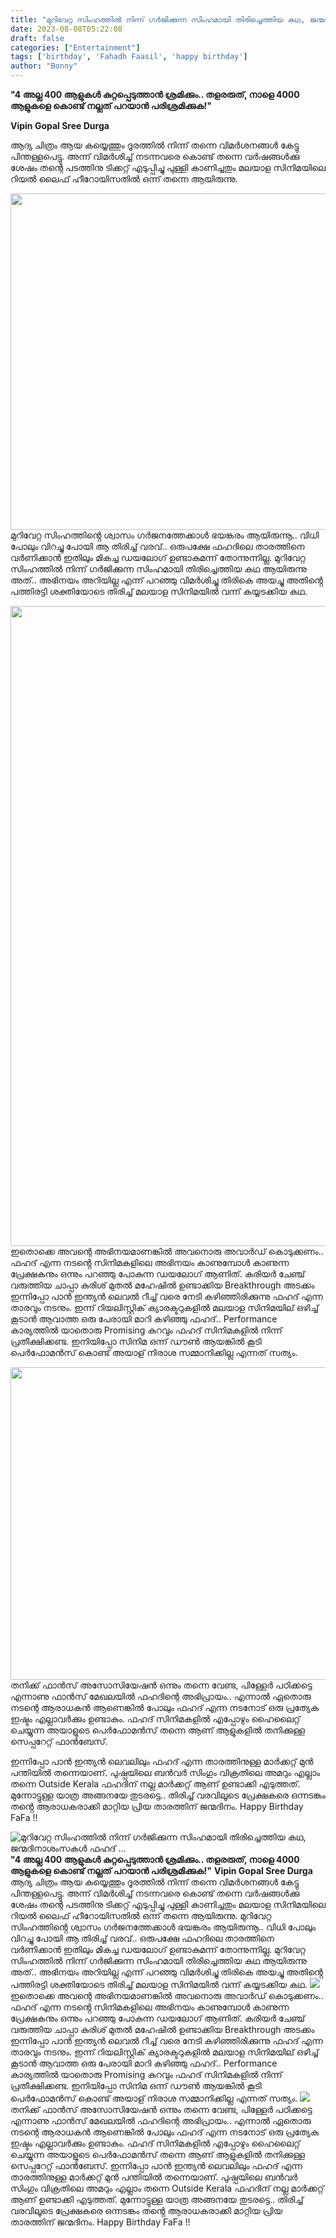 ```yaml
---
title: "മുറിവേറ്റ സിംഹത്തിൽ നിന്ന് ഗർജിക്കുന്ന സിംഹമായി തിരിച്ചെത്തിയ കഥ, ജന്മദിനാശംസകൾ ഫഹദ് ..."
date: 2023-08-08T05:22:08
draft: false
categories: ["Entertainment"]
tags: ['birthday', 'Fahadh Faasil', 'happy birthday']
author: "Bonny"
---
```


<strong>"4 അല്ല 400 ആളുകൾ കുറ്റപ്പെടുത്താൻ ശ്രമിക്കും.. തളരരുത്, നാളെ 4000 ആളുകളെ കൊണ്ട് നല്ലത് പറയാൻ പരിശ്രമിക്കുക!"</strong>

<strong>Vipin Gopal Sree Durga </strong>

ആദ്യ ചിത്രം ആയ കയ്യെത്തും ദൂരത്തിൽ നിന്ന് തന്നെ വിമർശനങ്ങൾ കേട്ടു പിന്തള്ളപെട്ടു. അന്ന് വിമർശിച്ച് നടന്നവരെ കൊണ്ട് തന്നെ വർഷങ്ങൾക്കു ശേഷം തന്റെ പടത്തിനു ടിക്കറ്റ് എടുപ്പിച്ചു പുള്ളി കാണിച്ചതും മലയാള സിനിമയിലെ റിയൽ ലൈഫ് ഹീറോയിസതിൽ ഒന്ന് തന്നെ ആയിരുന്നു.

<a href="http://13.232.38.164/wp-content/uploads/2023/08/qdffff.jpeg"><img class="alignnone size-large wp-image-406568" src="http://13.232.38.164/wp-content/uploads/2023/08/qdffff-1024x538.jpeg" alt="" width="1024" height="538" /></a>മുറിവേറ്റ സിംഹത്തിൻ്റെ ശ്വാസം ഗർജനത്തേക്കാൾ ഭയങ്കരം ആയിരുന്നൂ.. വിധി പോലും വിറച്ചു പോയി ആ തിരിച്ച് വരവ്.. ഒരുപക്ഷേ ഫഹദിലെ താരത്തിനെ വർണിക്കാൻ ഇതിലും മികച്ച ഡയലോഗ് ഉണ്ടാകുമന്ന് തോന്നുന്നില്ല. മുറിവേറ്റ സിംഹത്തിൽ നിന്ന് ഗർജിക്കുന്ന സിംഹമായി തിരിച്ചെത്തിയ കഥ ആയിരുന്നു അത്.. അഭിനയം അറിയില്ല എന്ന് പറഞ്ഞു വിമർശിച്ചു തിരികെ അയച്ചു അതിൻ്റെ പത്തിരട്ടി ശക്തിയോടെ തിരിച്ച് മലയാള സിനിമയിൽ വന്ന് കയ്യടക്കിയ കഥ.

<a href="http://13.232.38.164/wp-content/uploads/2023/08/fwfww.jpg"><img class="size-large wp-image-406566 aligncenter" src="http://13.232.38.164/wp-content/uploads/2023/08/fwfww-819x1024.jpg" alt="" width="819" height="1024" /></a>ഇതൊക്കെ അവന്റെ അഭിനയമാണങ്കിൽ അവനൊരു അവാർഡ് കൊടുക്കണം.. ഫഹദ് എന്ന നടൻ്റെ സിനിമകളിലെ അഭിനയം കാണുമ്പോൾ കാണുന്ന പ്രേക്ഷകനും ഒന്നും പറഞ്ഞു പോകുന്ന ഡയലോഗ് ആണിത്. കരിയർ ചേഞ്ച് വരുത്തിയ ചാപ്പാ കുരിശ് മുതൽ മഹേഷിൽ ഉണ്ടാക്കിയ Breakthrough അടക്കം ഇന്നിപ്പോ പാൻ ഇന്ത്യൻ ലെവൽ റീച്ച് വരെ നേടി കഴിഞ്ഞിരിക്കുന്നു ഫഹദ് എന്ന താരവും നടനും.
ഇന്ന് റിയലിസ്റ്റിക് ക്യാരക്ടറുകളിൽ മലയാള സിനിമയില് ഒഴിച്ച് കൂടാൻ ആവാത്ത ഒരു പേരായി മാറി കഴിഞ്ഞു ഫഹദ്.. Performance കാര്യത്തിൽ യാതൊരു Promising കുറവും ഫഹദ് സിനിമകളിൽ നിന്ന് പ്രതീക്ഷിക്കണ്ട. ഇനിയിപ്പോ സിനിമ ഒന്ന് ഡൗൺ ആയങ്കിൽ കൂടി പെർഫോമൻസ് കൊണ്ട് അയാള് നിരാശ സമ്മാനിക്കില്ല എന്നത് സത്യം.

<a href="http://13.232.38.164/wp-content/uploads/2023/08/r2r2r.jpg"><img class="size-full wp-image-406569 aligncenter" src="http://13.232.38.164/wp-content/uploads/2023/08/r2r2r.jpg" alt="" width="750" height="500" /></a>തനിക്ക് ഫാൻസ് അസോസിയേഷൻ ഒന്നും തന്നെ വേണ്ട, പിള്ളേർ പഠിക്കട്ടെ എന്നാണു ഫാൻസ്‌ മേഖലയിൽ ഫഹദിന്റെ അഭിപ്രായം.. എന്നാൽ ഏതൊരു നടന്റെ ആരാധകൻ ആണെങ്കിൽ പോലും ഫഹദ് എന്ന നടനോട് ഒരു പ്രത്യേക ഇഷ്ടം എല്ലാവർക്കും ഉണ്ടാകും. ഫഹദ് സിനിമകളിൽ എപ്പോഴും ഹൈലൈറ്റ് ചെയ്യുന്ന അയാളുടെ പെർഫോമൻസ് തന്നെ ആണ് ആളുകളിൽ തനിക്കുള്ള സെപ്പറേറ്റ് ഫാൻബേസ്.

ഇന്നിപ്പോ പാൻ ഇന്ത്യൻ ലെവലിലും ഫഹദ് എന്ന താരത്തിനുള്ള മാർക്കറ്റ് മുൻ പന്തിയിൽ തന്നെയാണ്. പുഷ്പയിലെ ബൻവർ സിംഗും വിക്രതിലെ അമറും എല്ലാം തന്നെ Outside Kerala ഫഹദിന് നല്ല മാർക്കറ്റ് ആണ് ഉണ്ടാക്കി എടുത്തത്. മുന്നോട്ടുള്ള യാത്ര അങ്ങനയേ തുടരട്ടെ.. തിരിച്ച് വരവിലൂടെ പ്രേക്ഷകരെ ഒന്നടങ്കം തൻ്റെ ആരാധകരാക്കി മാറ്റിയ പ്രിയ താരത്തിന് ജന്മദിനം.
Happy Birthday FaFa !!


![മുറിവേറ്റ സിംഹത്തിൽ നിന്ന് ഗർജിക്കുന്ന സിംഹമായി തിരിച്ചെത്തിയ കഥ, ജന്മദിനാശംസകൾ ഫഹദ് ...](http://13.232.38.164/wp-content/uploads/2023/08/qdffff-1024x538.jpeg)**"4 അല്ല 400 ആളുകൾ കുറ്റപ്പെടുത്താൻ ശ്രമിക്കും.. തളരരുത്, നാളെ 4000 ആളുകളെ കൊണ്ട് നല്ലത് പറയാൻ പരിശ്രമിക്കുക!"** **Vipin Gopal Sree Durga** ആദ്യ ചിത്രം ആയ കയ്യെത്തും ദൂരത്തിൽ നിന്ന് തന്നെ വിമർശനങ്ങൾ കേട്ടു പിന്തള്ളപെട്ടു. അന്ന് വിമർശിച്ച് നടന്നവരെ കൊണ്ട് തന്നെ വർഷങ്ങൾക്കു ശേഷം തന്റെ പടത്തിനു ടിക്കറ്റ് എടുപ്പിച്ചു പുള്ളി കാണിച്ചതും മലയാള സിനിമയിലെ റിയൽ ലൈഫ് ഹീറോയിസതിൽ ഒന്ന് തന്നെ ആയിരുന്നു. [](http://13.232.38.164/wp-content/uploads/2023/08/qdffff.jpeg)മുറിവേറ്റ സിംഹത്തിൻ്റെ ശ്വാസം ഗർജനത്തേക്കാൾ ഭയങ്കരം ആയിരുന്നൂ.. വിധി പോലും വിറച്ചു പോയി ആ തിരിച്ച് വരവ്.. ഒരുപക്ഷേ ഫഹദിലെ താരത്തിനെ വർണിക്കാൻ ഇതിലും മികച്ച ഡയലോഗ് ഉണ്ടാകുമന്ന് തോന്നുന്നില്ല. മുറിവേറ്റ സിംഹത്തിൽ നിന്ന് ഗർജിക്കുന്ന സിംഹമായി തിരിച്ചെത്തിയ കഥ ആയിരുന്നു അത്.. അഭിനയം അറിയില്ല എന്ന് പറഞ്ഞു വിമർശിച്ചു തിരികെ അയച്ചു അതിൻ്റെ പത്തിരട്ടി ശക്തിയോടെ തിരിച്ച് മലയാള സിനിമയിൽ വന്ന് കയ്യടക്കിയ കഥ. [![](http://13.232.38.164/wp-content/uploads/2023/08/fwfww-819x1024.jpg)](http://13.232.38.164/wp-content/uploads/2023/08/fwfww.jpg)ഇതൊക്കെ അവന്റെ അഭിനയമാണങ്കിൽ അവനൊരു അവാർഡ് കൊടുക്കണം.. ഫഹദ് എന്ന നടൻ്റെ സിനിമകളിലെ അഭിനയം കാണുമ്പോൾ കാണുന്ന പ്രേക്ഷകനും ഒന്നും പറഞ്ഞു പോകുന്ന ഡയലോഗ് ആണിത്. കരിയർ ചേഞ്ച് വരുത്തിയ ചാപ്പാ കുരിശ് മുതൽ മഹേഷിൽ ഉണ്ടാക്കിയ Breakthrough അടക്കം ഇന്നിപ്പോ പാൻ ഇന്ത്യൻ ലെവൽ റീച്ച് വരെ നേടി കഴിഞ്ഞിരിക്കുന്നു ഫഹദ് എന്ന താരവും നടനും. ഇന്ന് റിയലിസ്റ്റിക് ക്യാരക്ടറുകളിൽ മലയാള സിനിമയില് ഒഴിച്ച് കൂടാൻ ആവാത്ത ഒരു പേരായി മാറി കഴിഞ്ഞു ഫഹദ്.. Performance കാര്യത്തിൽ യാതൊരു Promising കുറവും ഫഹദ് സിനിമകളിൽ നിന്ന് പ്രതീക്ഷിക്കണ്ട. ഇനിയിപ്പോ സിനിമ ഒന്ന് ഡൗൺ ആയങ്കിൽ കൂടി പെർഫോമൻസ് കൊണ്ട് അയാള് നിരാശ സമ്മാനിക്കില്ല എന്നത് സത്യം. [![](http://13.232.38.164/wp-content/uploads/2023/08/r2r2r.jpg)](http://13.232.38.164/wp-content/uploads/2023/08/r2r2r.jpg)തനിക്ക് ഫാൻസ് അസോസിയേഷൻ ഒന്നും തന്നെ വേണ്ട, പിള്ളേർ പഠിക്കട്ടെ എന്നാണു ഫാൻസ്‌ മേഖലയിൽ ഫഹദിന്റെ അഭിപ്രായം.. എന്നാൽ ഏതൊരു നടന്റെ ആരാധകൻ ആണെങ്കിൽ പോലും ഫഹദ് എന്ന നടനോട് ഒരു പ്രത്യേക ഇഷ്ടം എല്ലാവർക്കും ഉണ്ടാകും. ഫഹദ് സിനിമകളിൽ എപ്പോഴും ഹൈലൈറ്റ് ചെയ്യുന്ന അയാളുടെ പെർഫോമൻസ് തന്നെ ആണ് ആളുകളിൽ തനിക്കുള്ള സെപ്പറേറ്റ് ഫാൻബേസ്. ഇന്നിപ്പോ പാൻ ഇന്ത്യൻ ലെവലിലും ഫഹദ് എന്ന താരത്തിനുള്ള മാർക്കറ്റ് മുൻ പന്തിയിൽ തന്നെയാണ്. പുഷ്പയിലെ ബൻവർ സിംഗും വിക്രതിലെ അമറും എല്ലാം തന്നെ Outside Kerala ഫഹദിന് നല്ല മാർക്കറ്റ് ആണ് ഉണ്ടാക്കി എടുത്തത്. മുന്നോട്ടുള്ള യാത്ര അങ്ങനയേ തുടരട്ടെ.. തിരിച്ച് വരവിലൂടെ പ്രേക്ഷകരെ ഒന്നടങ്കം തൻ്റെ ആരാധകരാക്കി മാറ്റിയ പ്രിയ താരത്തിന് ജന്മദിനം. Happy Birthday FaFa !!
